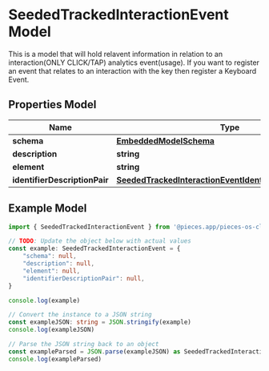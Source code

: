 
# SeededTrackedInteractionEvent Model

This is a model that will hold relavent information in relation to an interaction(ONLY CLICK/TAP) analytics event(usage). If you want to register an event that relates to an interaction with the key then register a Keyboard Event. 

## Properties Model

Name | Type
------------ | -------------
**schema** | [**EmbeddedModelSchema**](EmbeddedModelSchema)
**description** | **string**
**element** | **string**
**identifierDescriptionPair** | [**SeededTrackedInteractionEventIdentifierDescriptionPairs**](SeededTrackedInteractionEventIdentifierDescriptionPairs)

## Example Model

```typescript
import { SeededTrackedInteractionEvent } from '@pieces.app/pieces-os-client'

// TODO: Update the object below with actual values
const example: SeededTrackedInteractionEvent = {
    "schema": null,
    "description": null,
    "element": null,
    "identifierDescriptionPair": null,
}

console.log(example)

// Convert the instance to a JSON string
const exampleJSON: string = JSON.stringify(example)
console.log(exampleJSON)

// Parse the JSON string back to an object
const exampleParsed = JSON.parse(exampleJSON) as SeededTrackedInteractionEvent
console.log(exampleParsed)
```


